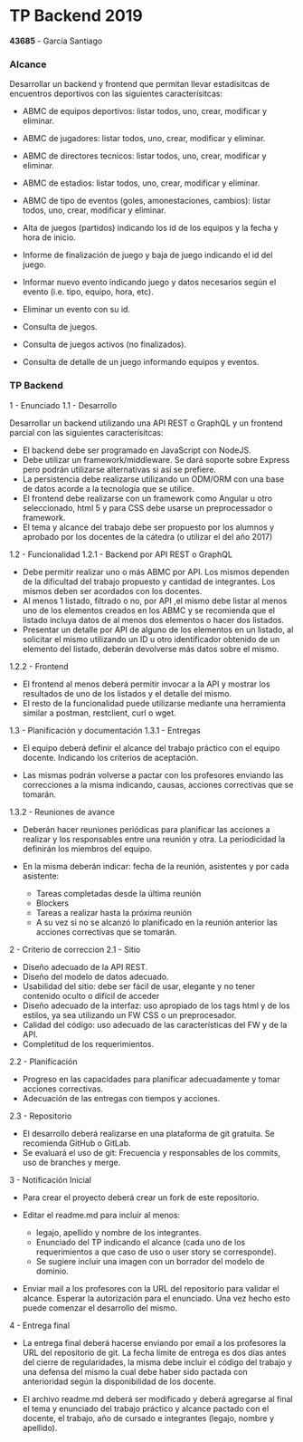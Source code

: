 # TP Backend 2019

**43685** - García Santiago

###  Alcance
Desarrollar un backend y frontend que permitan llevar estadísitcas de encuentros deportivos con las siguientes caracterísitcas:

* ABMC de equipos deportivos: listar todos, uno, crear, modificar y eliminar.
* ABMC de jugadores: listar todos, uno, crear, modificar y eliminar.
* ABMC de directores tecnicos: listar todos, uno, crear, modificar y eliminar.
* ABMC de estadios: listar todos, uno, crear, modificar y eliminar.
* ABMC de tipo de eventos (goles, amonestaciones, cambios): listar todos, uno, crear, modificar y eliminar.

* Alta de juegos (partidos) indicando los id de los equipos y la fecha y hora de inicio.
* Informe de finalización de juego y baja de juego indicando el id del juego.
* Informar nuevo evento indicando juego y datos necesarios según el evento (i.e. tipo, equipo, hora, etc).
* Eliminar un evento con su id.
* Consulta de juegos.
* Consulta de juegos activos (no finalizados).
* Consulta de detalle de un juego informando equipos y eventos.

### TP Backend
1 - Enunciado
1.1 - Desarrollo

Desarrollar un backend utilizando una API REST o GraphQL y un frontend parcial con las siguientes caracterísitcas:

* El backend debe ser programado en JavaScript con NodeJS.
* Debe utilizar un framework/middleware. Se dará soporte sobre Express pero podrán utilizarse alternativas si así se prefiere.
* La persistencia debe realizarse utilizando un ODM/ORM con una base de datos acorde a la tecnología que se utilice.
* El frontend debe realizarse con un framework como Angular u otro seleccionado, html 5 y para CSS debe usarse un preprocessador o framework.
* El tema y alcance del trabajo debe ser propuesto por los alumnos y aprobado por los docentes de la cátedra (o utilizar el del año 2017)

1.2 - Funcionalidad
1.2.1 - Backend por API REST o GraphQL

* Debe permitir realizar uno o más ABMC por API. Los mismos dependen de la dificultad del trabajo propuesto y cantidad de integrantes. Los mismos deben ser acordados con los docentes.
* Al menos 1 listado, filtrado o no, por API ,el mismo debe listar al menos uno de los elementos creados en los ABMC y se recomienda que el listado incluya datos de al menos dos elementos o hacer dos listados.
* Presentar un detalle por API de alguno de los elementos en un listado, al solicitar el mismo utilizando un ID u otro identificador obtenido de un elemento del listado, deberán devolverse más datos sobre el mismo.
    
1.2.2 - Frontend

* El frontend al menos deberá permitir invocar a la API y mostrar los resultados de uno de los listados y el detalle del mismo.
* El resto de la funcionalidad puede utilizarse mediante una herramienta similar a postman, restclient, curl o wget.

1.3 - Planificación y documentación
1.3.1 - Entregas

* El equipo deberá definir el alcance del trabajo práctico con el equipo docente. Indicando los criterios de aceptación.

* Las mismas podrán volverse a pactar con los profesores enviando las correcciones a la misma indicando, causas, acciones correctivas que se tomarán.

1.3.2 - Reuniones de avance

* Deberán hacer reuniones periódicas para planificar las acciones a realizar y los responsables entre una reunión y otra. La periodicidad la definirán los miembros del equipo.

* En la misma deberán indicar: fecha de la reunión, asistentes y por cada asistente:

   * Tareas completadas desde la última reunión
   * Blockers
   * Tareas a realizar hasta la próxima reunión
   * A su vez si no se alcanzó lo planificado en la reunión anterior las acciones correctivas que se tomarán.

2 - Criterio de correccion
2.1 - Sitio

* Diseño adecuado de la API REST.
* Diseño del modelo de datos adecuado.
* Usabilidad del sitio: debe ser fácil de usar, elegante y no tener contenido oculto o difícil de acceder
* Diseño adecuado de la interfaz: uso apropiado de los tags html y de los estilos, ya sea utilizando un FW CSS o un preprocesador.
* Calidad del código: uso adecuado de las características del FW y de la API.
* Completitud de los requerimientos.

2.2 - Planificación

* Progreso en las capacidades para planificar adecuadamente y tomar acciones correctivas.
* Adecuación de las entregas con tiempos y acciones.

2.3 - Repositorio

* El desarrollo deberá realizarse en una plataforma de git gratuita. Se recomienda GitHub o GitLab.
* Se evaluará el uso de git: Frecuencia y responsables de los commits, uso de branches y merge.

3 - Notificación Inicial
    
* Para crear el proyecto deberá crear un fork de este repositorio.
* Editar el readme.md para incluir al menos:
    
    * legajo, apellido y nombre de los integrantes.
    * Enunciado del TP indicando el alcance (cada uno de los requerimientos a que caso de uso o user story se corresponde).
    * Se sugiere incluir una imagen con un borrador del modelo de dominio.
    
 * Enviar mail a los profesores con la URL del repositorio para validar el alcance. Esperar la autorización para el enunciado. Una vez hecho esto puede comenzar el desarrollo del mismo.
    
4 - Entrega final

* La entrega final deberá hacerse enviando por email a los profesores la URL del repositorio de git. La fecha límite de entrega es dos días antes del cierre de regularidades, la misma debe incluir el código del trabajo y una defensa del mismo la cual debe haber sido pactada con anterioridad según la disponibilidad de los docente.

* El archivo readme.md deberá ser modificado y deberá agregarse al final el tema y enunciado del trabajo práctico y alcance pactado con el docente, el trabajo, año de cursado e integrantes (legajo, nombre y apellido).

